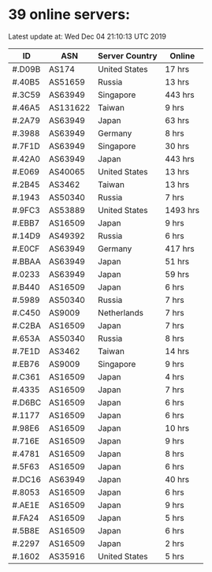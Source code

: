 # 39 online servers:

Latest update at: Wed Dec 04 21:10:13 UTC 2019

| ID | ASN | Server Country | Online |
| -- | --- | -------------- | ------ |
| #.D09B | AS174 | United States | 17 hrs |
| #.40B5 | AS51659 | Russia | 13 hrs |
| #.3C59 | AS63949 | Singapore | 443 hrs |
| #.46A5 | AS131622 | Taiwan | 9 hrs |
| #.2A79 | AS63949 | Japan | 63 hrs |
| #.3988 | AS63949 | Germany | 8 hrs |
| #.7F1D | AS63949 | Singapore | 30 hrs |
| #.42A0 | AS63949 | Japan | 443 hrs |
| #.E069 | AS40065 | United States | 13 hrs |
| #.2B45 | AS3462 | Taiwan | 13 hrs |
| #.1943 | AS50340 | Russia | 7 hrs |
| #.9FC3 | AS53889 | United States | 1493 hrs |
| #.EBB7 | AS16509 | Japan | 9 hrs |
| #.14D9 | AS49392 | Russia | 6 hrs |
| #.E0CF | AS63949 | Germany | 417 hrs |
| #.BBAA | AS63949 | Japan | 51 hrs |
| #.0233 | AS63949 | Japan | 59 hrs |
| #.B440 | AS16509 | Japan | 6 hrs |
| #.5989 | AS50340 | Russia | 7 hrs |
| #.C450 | AS9009 | Netherlands | 7 hrs |
| #.C2BA | AS16509 | Japan | 7 hrs |
| #.653A | AS50340 | Russia | 8 hrs |
| #.7E1D | AS3462 | Taiwan | 14 hrs |
| #.EB76 | AS9009 | Singapore | 9 hrs |
| #.C361 | AS16509 | Japan | 4 hrs |
| #.4335 | AS16509 | Japan | 7 hrs |
| #.D6BC | AS16509 | Japan | 6 hrs |
| #.1177 | AS16509 | Japan | 6 hrs |
| #.98E6 | AS16509 | Japan | 10 hrs |
| #.716E | AS16509 | Japan | 9 hrs |
| #.4781 | AS16509 | Japan | 8 hrs |
| #.5F63 | AS16509 | Japan | 6 hrs |
| #.DC16 | AS63949 | Japan | 40 hrs |
| #.8053 | AS16509 | Japan | 6 hrs |
| #.AE1E | AS16509 | Japan | 9 hrs |
| #.FA24 | AS16509 | Japan | 5 hrs |
| #.5B8E | AS16509 | Japan | 6 hrs |
| #.2297 | AS16509 | Japan | 2 hrs |
| #.1602 | AS35916 | United States | 5 hrs |

